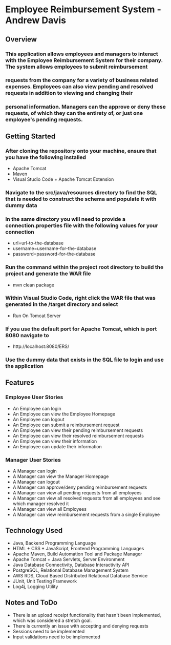 # Employee Reimbursement System - Andrew Davis



## Overview
### This application allows employees and managers to interact with the Employee Reimbursement System for their company. The system allows employees to submit reimbursement 
### requests from the company for a variety of business related expenses. Employees can also view pending and resolved requests in addition to viewing and changing their
### personal information. Managers can the approve or deny these requests, of which they can the entirety of, or just one employee's pending requests.



## Getting Started
### After cloning the repository onto your machine, ensure that you have the following installed
- Apache Tomcat
- Maven
- Visual Studio Code + Apache Tomcat Extension
### Navigate to the src/java/resources directory to find the SQL that is needed to construct the schema and populate it with dummy data
### In the same directory you will need to provide a connection.properties file with the following values for your connection
- url=url-to-the-database
- username=username-for-the-database
- password=password-for-the-database
### Run the command within the project root directory to build the project and generate the WAR file
- mvn clean package
### Within Visual Studio Code, right click the WAR file that was generated in the /target directory and select
- Run On Tomcat Server
### If you use the default port for Apache Tomcat, which is port 8080 navigate to
- http://localhost:8080/ERS/
### Use the dummy data that exists in the SQL file to login and use the application



## Features
### Employee User Stories 
- An Employee can login
- An Employee can view the Employee Homepage
- An Employee can logout
- An Employee can submit a reimbursement request
- An Employee can view their pending reimbursement requests
- An Employee can view their resolved reimbursement requests
- An Employee can view their information
- An Employee can update their information

### Manager User Stories
- A Manager can login
- A Manager can view the Manager Homepage
- A Manager can logout
- A Manager can approve/deny pending reimbursement requests
- A Manager can view all pending requests from all employees
- A Manager can view all resolved requests from all employees and see which manager resolved it
- A Manager can view all Employees
- A Manager can view reimbursement requests from a single Employee



## Technology Used
- Java, Backend Programming Language
- HTML + CSS + JavaScript, Frontend Programming Languages
- Apache Maven, Build Automation Tool and Package Manager
- Apache Tomcat + Java Servlets, Server Environment
- Java Database Connectivity, Database Interactivity API
- PostgreSQL, Relational Database Management System
- AWS RDS, Cloud Based Distributed Relational Database Service
- JUnit, Unit Testing Framework
- Log4j, Logging Utility


## Notes and ToDo
- There is an upload receipt functionality that hasn't been implemented, which was considered a stretch goal.
- There is currently an issue with accepting and denying requests
- Sessions need to be implemented
- Input validations need to be implemented

